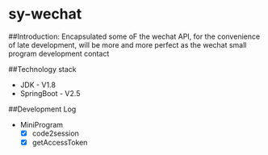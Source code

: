 # sy-wechat
##Introduction:
Encapsulated some oF the wechat API, for the convenience of late development, will be more and more perfect as the wechat small program development contact

##Technology stack
- JDK - V1.8
- SpringBoot - V2.5


##Development Log
- MiniProgram
    -[x] code2session  
    -[x] getAccessToken